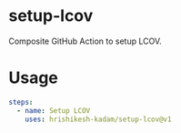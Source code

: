 # setup-lcov

Composite GitHub Action to setup LCOV. <br/>


# Usage

```yml
steps:
  - name: Setup LCOV
    uses: hrishikesh-kadam/setup-lcov@v1
```
